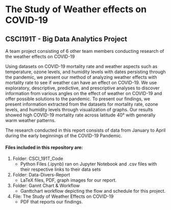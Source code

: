 # The Study of Weather effects on COVID-19

## CSCI191T - Big Data Analytics Project

A team project consisting of 6 other team members conducting research of the weather effects on COVID-19 

Using datasets on COVID-19 mortality rate and weather aspects such as temperature, ozone levels, and humidity levels
with dates persisting through the pandemic, we present our method of analyzing weather effects with mortality rate to see if weather
can have an effect on COVID-19. We use exploratory, descriptive, predictive, and prescriptive analyses to discover information from
various angles on the effect of weather on COVID-19 and offer possible solutions to the pandemic. To present our findings, we present
information extracted from the datasets for mortality rate, ozone levels, and humidity levels through visualization of graphs. Our results
showed high COVID-19 mortality rate across latitude 40° with generally warm weather patterns.

The research conducted in this report consists of data from January to April during the early beginnings of the COVID-19 Pandemic.

#### Files included in this repository are:
  
1. Folder: CSCI_191T_Code
   - Python Files (.ipynb) ran on Jupyter Notebook and .csv files with their respective links to their data sets
2. Folder: Data-Divers-Report
   - LaTeX files, PDF, graph images for our report.
3. Folder: Gannt Chart & Workflow
   - Ganttchart workflow depicting the flow and schedule for this project.
4. File: The Study of Weather Effects on COVID-19
   - PDF that reports our findings.
